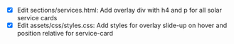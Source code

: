 - [x] Edit sections/services.html: Add overlay div with h4 and p for all solar service cards
- [x] Edit assets/css/styles.css: Add styles for overlay slide-up on hover and position relative for service-card
